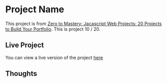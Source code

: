 # Project Name

This project is from [Zero to Mastery: Jacascript Web Projects: 20 Projects to Build Your Portfolio](https://academy.zerotomastery.io/p/javascript-projects).
This is project 10 / 20.

## Live Project

You can view a live version of the project [here](https://rperry99.github.io/book-keeper/)

## Thoughts
